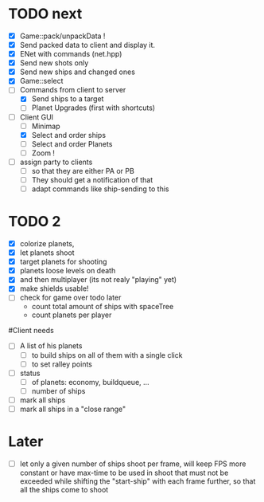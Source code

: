 # TODO next
- [x] Game::pack/unpackData !
- [x] Send packed data to client and display it. 
- [x] ENet with commands (net.hpp)
- [x] Send new shots only
- [x] Send new ships and changed ones
- [x] Game::select
- [ ] Commands from client to server
  - [x] Send ships to a target
  - [ ] Planet Upgrades (first with shortcuts)
- [ ] Client GUI
  - [ ] Minimap
  - [x] Select and order ships
  - [ ] Select and order Planets
  - [ ] Zoom ! 
- [ ] assign party to clients
  - [ ] so that they are either PA or PB
  - [ ] They should get a notification of that
  - [ ] adapt commands like ship-sending to this
  
# TODO 2
- [x] colorize planets,            
- [x] let planets shoot            
- [x] target planets for shooting  
- [x] planets loose levels on death
- [x] and then multiplayer (its not realy "playing" yet)      
- [x] make shields usable!
- [ ] check for game over                 todo later
  - count total amount of ships with spaceTree
  - count planets per player


#Client needs
- [ ] A list of his planets 
  - [ ] to build ships on all of them with a single click
  - [ ] to set ralley points
- [ ] status 
  - [ ] of planets: economy, buildqueue, ...
  - [ ] number of ships
- [ ] mark all ships 
- [ ] mark all ships in a "close range"

# Later
- [ ] let only a given number of ships shoot per frame, will keep FPS more constant or have max-time to be used in shoot that must not be exceeded while shifting the "start-ship" with each frame further, so that all the ships come to shoot